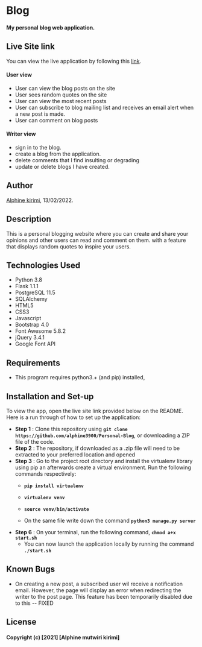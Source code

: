 # Blog

####  My personal blog web application.

## Live Site link
You can view the live application by following this [link]().

####  User view
* User can view the blog posts on the site
* User sees random quotes on the site
* User can view the most recent posts
* User can subscribe to blog mailing list and receives an email alert when a new post is made.
* User can comment on blog posts


####  Writer view
* sign in to the blog.
* create a blog from the application.
* delete comments that I find insulting or degrading
* update or delete blogs I have created.


## Author
[Alphine kirimi](https://github.alphine3900), 13/02/2022.

## Description
This is a personal blogging website where you can create and share your opinions and other users can read and comment on them. with a feature that displays random quotes to inspire your users.

## Technologies Used
* Python 3.8
* Flask 1.1.1
* PostgreSQL 11.5
* SQLAlchemy
* HTML5  
* CSS3
* Javascript
* Bootstrap 4.0
* Font Awesome 5.8.2
* jQuery 3.4.1
* Google Font API

## Requirements
* This program requires python3.+ (and pip) installed,

## Installation and Set-up
To view the app, open the live site link provided below on the README.
Here is a run through of how to set up the application:
* **Step 1** : Clone this repository using **`git clone https://github.com/alphine3900/Personal-Blog`**, or downloading a ZIP file of the code.
* **Step 2** : The repository, if downloaded as a .zip file will need to be extracted to your preferred location and opened
* **Step 3** : Go to the project root directory and install the virtualenv library using pip an afterwards create a virtual environment. Run the following commands respectively:
    * **`pip install virtualenv`**
    * **`virtualenv venv`**
    * **`source venv/bin/activate`**
        
    * On the same file write down the command **`python3 manage.py server`** 
* **Step 6** : On your terminal, run the following command, **`chmod a+x start.sh`**
    * You can now launch the application locally by running the command **`./start.sh`** 
    


## Known Bugs
* On creating a new post, a subscribed user wil receive a notification email. However, the page will display an error when redirecting the writer to the post page. This feature has been temporarily disabled due to this -- FIXED


## License
#### Copyright (c) [2021] [Alphine mutwiri kirimi]